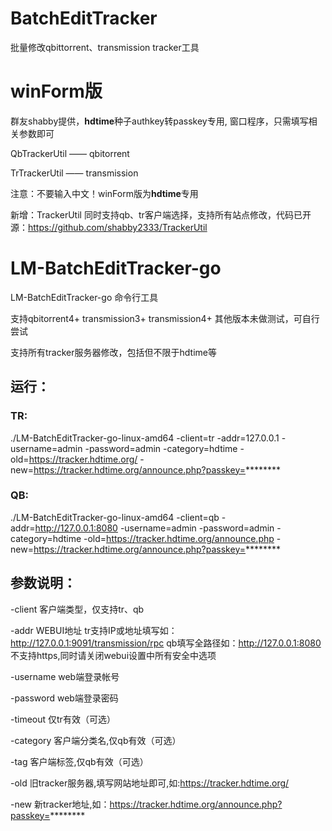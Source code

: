 # BatchEditTracker
批量修改qbittorrent、transmission tracker工具

# winForm版
群友shabby提供，**hdtime**种子authkey转passkey专用, 窗口程序，只需填写相关参数即可

QbTrackerUtil —— qbitorrent 

TrTrackerUtil —— transmission

注意：不要输入中文！winForm版为**hdtime**专用

新增：TrackerUtil 同时支持qb、tr客户端选择，支持所有站点修改，代码已开源：https://github.com/shabby2333/TrackerUtil

# LM-BatchEditTracker-go
LM-BatchEditTracker-go  命令行工具

支持qbitorrent4+ transmission3+ transmission4+ 其他版本未做测试，可自行尝试

支持所有tracker服务器修改，包括但不限于hdtime等

## 运行：
### TR:
./LM-BatchEditTracker-go-linux-amd64 -client=tr -addr=127.0.0.1 -username=admin -password=admin -category=hdtime -old=https://tracker.hdtime.org/ -new=https://tracker.hdtime.org/announce.php?passkey=********
### QB:
./LM-BatchEditTracker-go-linux-amd64 -client=qb -addr=http://127.0.0.1:8080 -username=admin -password=admin -category=hdtime -old=https://tracker.hdtime.org/announce.php -new=https://tracker.hdtime.org/announce.php?passkey=********

## 参数说明：
-client 客户端类型，仅支持tr、qb

-addr WEBUI地址 tr支持IP或地址填写如：http://127.0.0.1:9091/transmission/rpc  qb填写全路径如：http://127.0.0.1:8080 不支持https,同时请关闭webui设置中所有安全中选项

-username web端登录帐号

-password web端登录密码

-timeout 仅tr有效（可选）

-category 客户端分类名,仅qb有效（可选）

-tag 客户端标签,仅qb有效（可选）

-old 旧tracker服务器,填写网站地址即可,如:https://tracker.hdtime.org/

-new 新tracker地址,如：https://tracker.hdtime.org/announce.php?passkey=********
